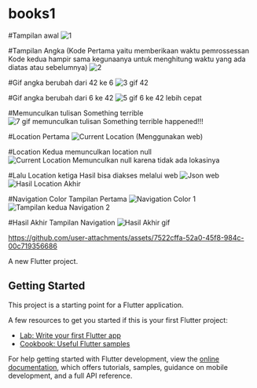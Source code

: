 # books1

#Tampilan awal
![1](https://github.com/user-attachments/assets/8d8c9774-df27-4cd5-a5aa-ee8bc04a44a7)

#Tampilan Angka (Kode Pertama yaitu memberikaan waktu pemrossessan Kode kedua hampir sama kegunaanya untuk menghitung waktu yang ada diatas atau sebelumnya)
![2](https://github.com/user-attachments/assets/3174db17-abd7-4f0a-aebc-5a2aed1676b8)

#Gif angka berubah dari 42 ke 6
![3 gif 42 ](https://github.com/user-attachments/assets/82b6d045-762b-4c95-9fee-649faf4fd1ce)

#Gif angka berubah dari 6 ke 42
![5 gif 6 ke 42 lebih cepat](https://github.com/user-attachments/assets/0179f411-0a3a-448a-9f96-252a2e2e3127)

#Memunculkan tulisan Something terrible 
![7 gif memunculkan tulisan Something terrible happened!!!](https://github.com/user-attachments/assets/7797d7e2-ebe9-436d-87d9-39f5b3c1a35a)

#Location Pertama
![Current Location (Menggunakan web)](https://github.com/user-attachments/assets/1feb6a72-189d-47a4-9a75-e93e70eb16bb)

#Location Kedua memunculkan location null
![Current Location Memunculkan null karena tidak ada lokasinya](https://github.com/user-attachments/assets/845a7bec-27f3-4f68-a64a-ec47d78c108b)

#Lalu Location ketiga Hasil bisa diakses melalui web
![Json web](https://github.com/user-attachments/assets/e96f4b6f-61d4-4f54-aa3e-f776e0aa153f)
![Hasil Location Akhir](https://github.com/user-attachments/assets/9b877126-2cec-4c14-9d6c-3a798109f53f)

#Navigation Color Tampilan Pertama
![Navigation Color 1](https://github.com/user-attachments/assets/4b5a72fb-52e3-4212-b8e7-dd8a2471eac9)
![Tampilan kedua Navigation 2](https://github.com/user-attachments/assets/cba5f5ae-3764-4d7d-a249-3a21d9c7bd94)

#Hasil Akhir Tampilan Navigation
![Hasil Akhir gif](https://github.com/user-attachments/assets/cee0ed8a-d72d-4874-a529-5749ff67e0b3)








https://github.com/user-attachments/assets/7522cffa-52a0-45f8-984c-00c719356686




A new Flutter project.

## Getting Started

This project is a starting point for a Flutter application.

A few resources to get you started if this is your first Flutter project:

- [Lab: Write your first Flutter app](https://docs.flutter.dev/get-started/codelab)
- [Cookbook: Useful Flutter samples](https://docs.flutter.dev/cookbook)

For help getting started with Flutter development, view the
[online documentation](https://docs.flutter.dev/), which offers tutorials,
samples, guidance on mobile development, and a full API reference.
